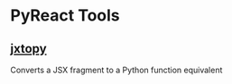 # PyReact Tools

## [jxtopy](https://github.com/JennaSys/pyreact-tools/blob/main/jsxtopy.py)
Converts a JSX fragment to a Python function equivalent